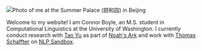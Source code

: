 ![Photo of me at the Summer Palace (颐和园) in Beijing](https://user-images.githubusercontent.com/6520892/144486930-ed6d1318-b5ec-4423-8f67-c4bdb7421fa8.jpg)

Welcome to my website! I am Connor Boyle, an M.S. student in Computational Linguistics at the University of Washington. I currently conduct research with [Tao Yu](https://taoyds.github.io/) as part of [Noah's Ark](https://noahs-ark.github.io/) and work with [Thomas Schaffter](https://cd2h.org/index.php/node/124) on [NLP Sandbox](https://nlpsandbox.io/).
